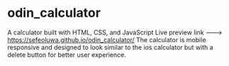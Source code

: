 # odin_calculator
A calculator built with HTML, CSS, and JavaScript
Live preview link ---> https://sefeoluwa.github.io/odin_calculator/
The calculator is mobile responsive and designed to look similar to the ios calculator but with a delete button for better user experience.
